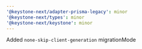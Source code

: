 ```yaml
---
'@keystone-next/adapter-prisma-legacy': minor
'@keystone-next/types': minor
'@keystone-next/keystone': minor
---
```


Added `none-skip-client-generation` migrationMode
